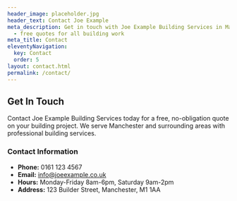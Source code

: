 ```yaml
---
header_image: placeholder.jpg
header_text: Contact Joe Example
meta_description: Get in touch with Joe Example Building Services in Manchester
  - free quotes for all building work
meta_title: Contact
eleventyNavigation:
  key: Contact
  order: 5
layout: contact.html
permalink: /contact/
---
```

## Get In Touch

Contact Joe Example Building Services today for a free, no-obligation quote on your building project. We serve Manchester and surrounding areas with professional building services.

### Contact Information

- **Phone:** 0161 123 4567
- **Email:** info@joeexample.co.uk
- **Hours:** Monday-Friday 8am-6pm, Saturday 9am-2pm
- **Address:** 123 Builder Street, Manchester, M1 1AA
